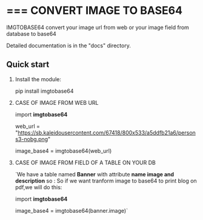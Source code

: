 ===
CONVERT IMAGE TO BASE64
===

IMGTOBASE64 convert your image url from web or your image field from database to base64

Detailed documentation is in the "docs" directory.

## Quick start

1. Install the module:

   pip install imgtobase64

2. CASE OF IMAGE FROM WEB URL

   import **imgtobase64**

   web_url = "https://sb.kaleidousercontent.com/67418/800x533/a5ddfb21a6/persons3-nobg.png"

   image_base4 = imgtobase64(web_url)

3. CASE OF IMAGE FROM FIELD OF A TABLE ON YOUR DB

   `We have a table named **Banner** with attribute **name image and description** so :
   So if we want tranform image to base64 to print blog on pdf,we will do this:

   import **imgtobase64**

   image_base4 = imgtobase64(banner.image)`
